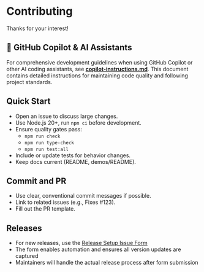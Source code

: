 # Contributing

Thanks for your interest!

## 🤖 GitHub Copilot & AI Assistants

For comprehensive development guidelines when using GitHub Copilot or other AI coding assistants, see **[copilot-instructions.md](./copilot-instructions.md)**. This document contains detailed instructions for maintaining code quality and following project standards.

## Quick Start

- Open an issue to discuss large changes.
- Use Node.js 20+, run `npm ci` before development.
- Ensure quality gates pass:
  - `npm run check`
  - `npm run type-check`
  - `npm run test:all`
- Include or update tests for behavior changes.
- Keep docs current (README, demos/README).

## Commit and PR
- Use clear, conventional commit messages if possible.
- Link to related issues (e.g., Fixes #123).
- Fill out the PR template.

## Releases
- For new releases, use the [Release Setup Issue Form](.github/ISSUE_TEMPLATE/release-setup.yml)
- The form enables automation and ensures all version updates are captured
- Maintainers will handle the actual release process after form submission
